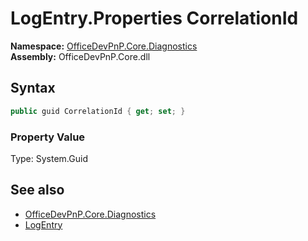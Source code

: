 # LogEntry.Properties CorrelationId
  

**Namespace:** [OfficeDevPnP.Core.Diagnostics](OfficeDevPnP.Core.Diagnostics.md)  
**Assembly:** OfficeDevPnP.Core.dll  
## Syntax
```C#
public guid CorrelationId { get; set; }
```

### Property Value
Type: System.Guid  

## See also
- [OfficeDevPnP.Core.Diagnostics](OfficeDevPnP.Core.Diagnostics.md)
- [LogEntry](OfficeDevPnP.Core.Diagnostics.LogEntry.md) 

